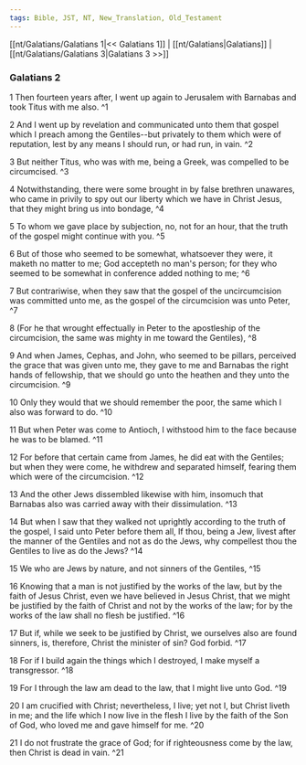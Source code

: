 ```yaml
---
tags: Bible, JST, NT, New_Translation, Old_Testament
---
```


[[nt/Galatians/Galatians 1|<< Galatians 1]] | [[nt/Galatians|Galatians]] | [[nt/Galatians/Galatians 3|Galatians 3 >>]]

### Galatians 2

1 Then fourteen years after, I went up again to Jerusalem with Barnabas and took Titus with me also.  ^1

2 And I went up by revelation and communicated unto them that gospel which I preach among the Gentiles\--but privately to them which were of reputation, lest by any means I should run, or had run, in vain.  ^2

3 But neither Titus, who was with me, being a Greek, was compelled to be circumcised.  ^3

4 Notwithstanding, there were some brought in by false brethren unawares, who came in privily to spy out our liberty which we have in Christ Jesus, that they might bring us into bondage,  ^4

5 To whom we gave place by subjection, no, not for an hour, that the truth of the gospel might continue with you.  ^5

6 But of those who seemed to be somewhat, whatsoever they were, it maketh no matter to me; God accepteth no man\'s person; for they who seemed to be somewhat in conference added nothing to me;  ^6

7 But contrariwise, when they saw that the gospel of the uncircumcision was committed unto me, as the gospel of the circumcision was unto Peter,  ^7

8 (For he that wrought effectually in Peter to the apostleship of the circumcision, the same was mighty in me toward the Gentiles),  ^8

9 And when James, Cephas, and John, who seemed to be pillars, perceived the grace that was given unto me, they gave to me and Barnabas the right hands of fellowship, that we should go unto the heathen and they unto the circumcision.  ^9

10 Only they would that we should remember the poor, the same which I also was forward to do.  ^10

11 But when Peter was come to Antioch, I withstood him to the face because he was to be blamed.  ^11

12 For before that certain came from James, he did eat with the Gentiles; but when they were come, he withdrew and separated himself, fearing them which were of the circumcision.  ^12

13 And the other Jews dissembled likewise with him, insomuch that Barnabas also was carried away with their dissimulation.  ^13

14 But when I saw that they walked not uprightly according to the truth of the gospel, I said unto Peter before them all, If thou, being a Jew, livest after the manner of the Gentiles and not as do the Jews, why compellest thou the Gentiles to live as do the Jews?  ^14

15 We who are Jews by nature, and not sinners of the Gentiles,  ^15

16 Knowing that a man is not justified by the works of the law, but by the faith of Jesus Christ, even we have believed in Jesus Christ, that we might be justified by the faith of Christ and not by the works of the law; for by the works of the law shall no flesh be justified.  ^16

17 But if, while we seek to be justified by Christ, we ourselves also are found sinners, is, therefore, Christ the minister of sin? God forbid.  ^17

18 For if I build again the things which I destroyed, I make myself a transgressor.  ^18

19 For I through the law am dead to the law, that I might live unto God.  ^19

20 I am crucified with Christ; nevertheless, I live; yet not I, but Christ liveth in me; and the life which I now live in the flesh I live by the faith of the Son of God, who loved me and gave himself for me.  ^20

21 I do not frustrate the grace of God; for if righteousness come by the law, then Christ is dead in vain.  ^21

 
